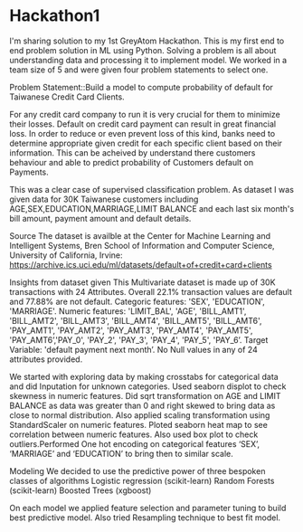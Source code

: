 # Hackathon1
I'm sharing solution to my 1st GreyAtom Hackathon. This is my first end to end problem solution in ML using Python. Solving a problem is all about understanding data and processing it to implement model. We worked in a team size of 5 and were given four problem statements to select one.

Problem Statement::Build a model to compute probability of default for Taiwanese Credit Card Clients.

For any credit card company to run it is very crucial for them to minimize their losses. Default on credit card payment can result in great financial loss. In order to reduce or even prevent loss of this kind, banks need to determine appropriate given credit for each specific client based on their information. This can be acheived by understand there customers behaviour and able to predict probability of Customers default on Payments.

This was a clear case of supervised classification problem. As dataset I was given data for 30K Taiwanese customers including AGE,SEX,EDUCATION,MARRIAGE,LIMIT BALANCE and each last six month's bill amount, payment amount and default details. 

Source
The dataset is availble at the Center for Machine Learning and Intelligent Systems, Bren School of Information and Computer Science, University of California, Irvine: https://archive.ics.uci.edu/ml/datasets/default+of+credit+card+clients


Insights from dataset given
This Multivariate dataset is made up of 30K transactions with 24 Attributes.
Overall 22.1% transaction values are default and 77.88% are not default.
Categoric features: 'SEX', 'EDUCATION', 'MARRIAGE'.
Numeric features: 'LIMIT_BAL', 'AGE', 'BILL_AMT1', 'BILL_AMT2', 'BILL_AMT3', 'BILL_AMT4', 'BILL_AMT5', 'BILL_AMT6', 'PAY_AMT1', 'PAY_AMT2', 'PAY_AMT3', 'PAY_AMT4', 'PAY_AMT5', 'PAY_AMT6’,'PAY_0', 'PAY_2', 'PAY_3', 'PAY_4', 'PAY_5', 'PAY_6’.
Target Variable: 'default payment next month’.
No Null values in any of 24 attributes provided.

We started with exploring data by making crosstabs for categorical data and did Inputation for unknown categories. Used seaborn displot to check skewness in numeric features. Did sqrt transformation on AGE and LIMIT BALANCE as data was greater than 0 and right skewed to bring data as close to normal distribution. Also applied scaling transformation using StandardScaler on numeric features. Ploted seaborn heat map to see correlation between numeric features. Also used box plot to check outliers.Performed One hot encoding on categorical features ‘SEX’, ‘MARRIAGE’ and ‘EDUCATION’ to bring then to similar scale.


Modeling
We decided to use the predictive power of three bespoken classes of algorithms
Logistic regression (scikit-learn)
Random Forests (scikit-learn)
Boosted Trees (xgboost)

On each model we applied feature selection and parameter tuning to build best predictive model. Also tried Resampling technique to best fit model.
